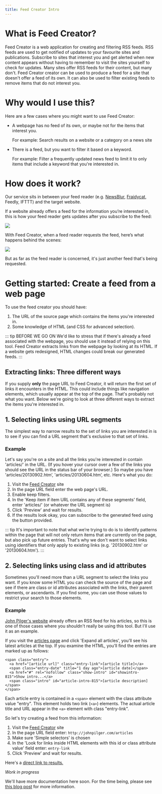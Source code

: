 ```yaml
---
title: Feed Creator Intro
---
```


# What is Feed Creator?

Feed Creator is a web application for creating and filtering RSS feeds. RSS feeds are used to get notified of updates to your favourite sites and publications. Subscribe to sites that interest you and get alerted when new content appears without having to remember to visit the sites yourself to check for updates. Many sites offer RSS feeds for their content, but many don't. Feed Creator creator can be used to produce a feed for a site that doesn't offer a feed of its own. It can also be used to filter existing feeds to remove items that do not interest you.

# Why would I use this?

Here are a few cases where you might want to use Feed Creator:

* A webpage has no feed of its own, or maybe not for the items that interest you.

  For example: Search results on a website or a category on a news site

* There is a feed, but you want to filter it based on a keyword.
    
  For example: Filter a frequently updated news feed to limit it to only items that include a keyword that you're interested in.
  
# How does it work?

Our service sits in between your feed reader (e.g. [NewsBlur](https://newsblur.com/), [Fraidycat](https://fraidyc.at), Feedly, IFTTT) and the target website.

If a website already offers a feed for the information you’re interested in, this is how your feed reader gets updates after you subscribe to the feed:

![](/images/feed-creator/fc-sequence-without.png)

With Feed Creator, when a feed reader requests the feed, here’s what happens behind the scenes:

![](/images/feed-creator/fc-sequence-with.png)

But as far as the feed reader is concerned, it's just another feed that's being requested.

# Getting started: Create a feed from a web page

To use the feed creator you should have:

1. The URL of the source page which contains the items you're interested in.
2. Some knowledge of HTML (and CSS for advanced selection).

::: tip BEFORE WE GO ON
We'd like to stress that if there's already a feed associated with the webpage, you should use it instead of relying on this tool. Feed Creator extracts links from the webpage by looking at its HTML. If a website gets redesigned, HTML changes could break our generated feeds.
:::

## Extracting links: Three different ways

If you supply **only** the page URL to Feed Creator, it will return the first set of links it encounters in the HTML. This could include things like navigation elements, which usually appear at the top of the page. That's probably not what you want. Below we're going to look at three different ways to extract the items you're interested in.

## 1. Selecting links using URL segments

The simplest way to narrow results to the set of links you are interested in is to see if you can find a URL segment that's exclusive to that set of links.

### Example

Let's say you're on a site and all the links you're interested in contain 'articles/' in the URL. (If you hover your cursor over a few of the links you should see the URL in the status bar of your browser.) So maybe you have 'articles/20130902.htm’, 'articles/20130604.htm’, etc. Here's what you do:

1. Visit the [Feed Creator](https://createfeed.fivefilters.org/) site
2. In the page URL field enter the web page's URL.
3. Enable keep filters.
4. In the 'Keep item if item URL contains any of these segments' field, enter 'articles/' (or whatever the URL segment is)
5. Click 'Preview' and wait for results.
6. If the results look okay, you can subscribe to the generated feed using the button provided.

::: tip
It's important to note that what we’re trying to do is to identify patterns within the page that will not only return items that are currently on the page, but also pick up future entries. That's why we don't want to select links using identifiers that only apply to existing links (e.g. '20130902.htm' or '20130604.htm').
:::

## 2. Selecting links using class and id attributes

Sometimes you'll need more than a URL segment to select the links you want. If you know some HTML you can check the source of the page and see if there are class or id attributes associated with the links, their parent elements, or ascendants. If you find some, you can use those values to restrict your search to those elements.

### Example

[John Pilger's website](http://johnpilger.com) already offers an RSS feed for his articles, so this is one of those cases where you shouldn't really be using this tool. But I'll use it as an example.

If you visit the [articles page](http://johnpilger.com/articles) and click 'Expand all articles', you’ll see his latest articles at the top. If you examine the HTML, you’ll find the entries are marked up as follows:

    <span class="entry">
      <a href="[article url]" class="entry-link">[article title]</a>
      <span class="entry-date" title="1 day ago">[article date]</span>
      <a href="#" rel="nofollow" class="show-intro" id="showintro-815">Show intro...</a>
      <span class="intro" id="article-intro-815">[article description]</span>
    </span>


Each article entry is contained in a `<span>` element with the class attribute value "entry". This element holds two link (`<a>`) elements. The actual article title and URL appear in the `<a>` element with class "entry-link".

So let's try creating a feed from this information:

1. Visit the [Feed Creator](https://createfeed.fivefilters.org/) site
2. In the page URL field enter: `http://johnpilger.com/articles`
3. Make sure 'Simple selectors' is chosen
4. In the 'Look for links inside HTML elements with this id or class attribute value' field enter: `entry-link`
5. Click 'Preview’ and wait for results.

Here's a [direct link to results.](https://createfeed.fivefilters.org/index.php?url=johnpilger.com%2Farticles&in_id_or_class=entry-link)

*Work in progress*

We'll have more documentation here soon. For the time being, please see [this blog post](https://blog.fivefilters.org/2013/10/19/feed-creator-our-new-tool-to-monitor-web-pages.html) for more information.
